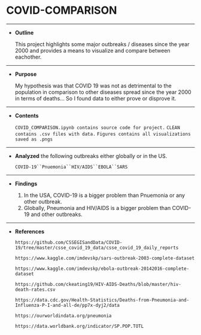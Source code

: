 # COVID-COMPARISON 
* ****
* **Outline**
 
	This project highlights some major outbreaks / diseases since the year 2000 and provides a means to visualize and compare between eachother.
	

* ****
* **Purpose** 
	
	My hypothesis was that COVID 19 was not as detrimental to the population in comparison to other diseases spread
since the year 2000 in terms of deaths... So I found data to either prove or disprove it.

* ****
* **Contents**

	`COVID_COMPARISON.ipynb contains source code for project.`
	`CLEAN contains .csv files with data.`
	`Figures contains all visualizations saved as .pngs`
	
* ****
* **Analyzed** the following outbreaks either globally or in the US.

	`COVID-19``Pnuemonia``HIV/AIDS``EBOLA``SARS`


* ****
* **Findings**

	1. 	In the USA, COVID-19 is a bigger problem than Pnuemonia or any other outbreak.
	2. Globally, Pneumonia and HIV/AIDS is a bigger problem than COVID-19 and other outbreaks.
	
* ****
* **References**

	`https://github.com/CSSEGISandData/COVID-19/tree/master/csse_covid_19_data/csse_covid_19_daily_reports`
	
	`https://www.kaggle.com/imdevskp/sars-outbreak-2003-complete-dataset`
	
	`https://www.kaggle.com/imdevskp/ebola-outbreak-20142016-complete-dataset`
	
	`https://github.com/ckeating19/HIV-AIDS-Deaths/blob/master/hiv-death-rates.csv`
	
	`https://data.cdc.gov/Health-Statistics/Deaths-from-Pneumonia-and-Influenza-P-I-and-all-de/pp7x-dyj2/data`
	
	`https://ourworldindata.org/pneumonia`
	
	`https://data.worldbank.org/indicator/SP.POP.TOTL`
	








